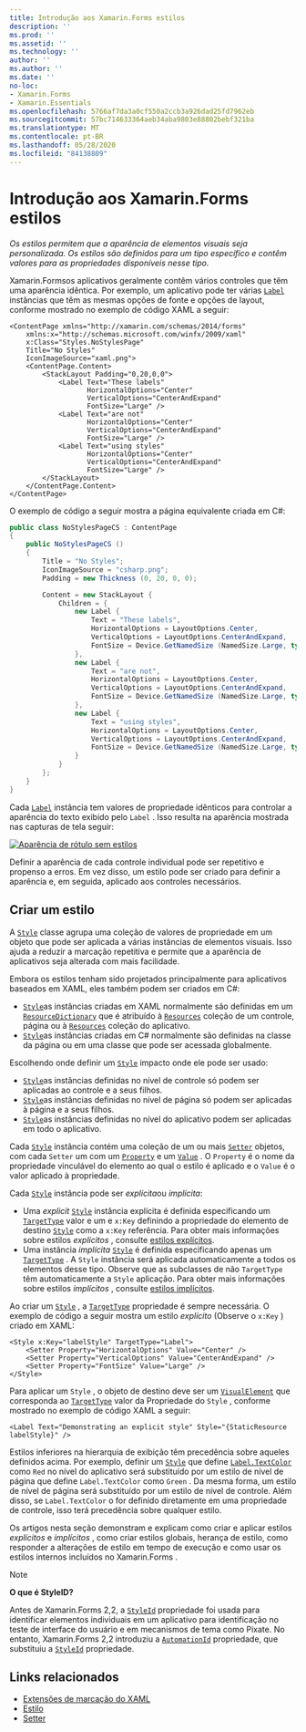 ```yaml
---
title: Introdução aos Xamarin.Forms estilos
description: ''
ms.prod: ''
ms.assetid: ''
ms.technology: ''
author: ''
ms.author: ''
ms.date: ''
no-loc:
- Xamarin.Forms
- Xamarin.Essentials
ms.openlocfilehash: 5766af7da3a0cf550a2ccb3a926dad25fd7962eb
ms.sourcegitcommit: 57bc714633364aeb34aba9803e88802bebf321ba
ms.translationtype: MT
ms.contentlocale: pt-BR
ms.lasthandoff: 05/28/2020
ms.locfileid: "84138809"
---
```

# <a name="introduction-to-xamarinforms-styles"></a>Introdução aos Xamarin.Forms estilos

_Os estilos permitem que a aparência de elementos visuais seja personalizada. Os estilos são definidos para um tipo específico e contêm valores para as propriedades disponíveis nesse tipo._

Xamarin.Formsos aplicativos geralmente contêm vários controles que têm uma aparência idêntica. Por exemplo, um aplicativo pode ter várias [`Label`](xref:Xamarin.Forms.Label) instâncias que têm as mesmas opções de fonte e opções de layout, conforme mostrado no exemplo de código XAML a seguir:

```xaml
<ContentPage xmlns="http://xamarin.com/schemas/2014/forms"
    xmlns:x="http://schemas.microsoft.com/winfx/2009/xaml"
    x:Class="Styles.NoStylesPage"
    Title="No Styles"
    IconImageSource="xaml.png">
    <ContentPage.Content>
        <StackLayout Padding="0,20,0,0">
            <Label Text="These labels"
                   HorizontalOptions="Center"
                   VerticalOptions="CenterAndExpand"
                   FontSize="Large" />
            <Label Text="are not"
                   HorizontalOptions="Center"
                   VerticalOptions="CenterAndExpand"
                   FontSize="Large" />
            <Label Text="using styles"
                   HorizontalOptions="Center"
                   VerticalOptions="CenterAndExpand"
                   FontSize="Large" />
        </StackLayout>
    </ContentPage.Content>
</ContentPage>
```

O exemplo de código a seguir mostra a página equivalente criada em C#:

```csharp
public class NoStylesPageCS : ContentPage
{
    public NoStylesPageCS ()
    {
        Title = "No Styles";
        IconImageSource = "csharp.png";
        Padding = new Thickness (0, 20, 0, 0);

        Content = new StackLayout {
            Children = {
                new Label {
                    Text = "These labels",
                    HorizontalOptions = LayoutOptions.Center,
                    VerticalOptions = LayoutOptions.CenterAndExpand,
                    FontSize = Device.GetNamedSize (NamedSize.Large, typeof(Label))
                },
                new Label {
                    Text = "are not",
                    HorizontalOptions = LayoutOptions.Center,
                    VerticalOptions = LayoutOptions.CenterAndExpand,
                    FontSize = Device.GetNamedSize (NamedSize.Large, typeof(Label))
                },
                new Label {
                    Text = "using styles",
                    HorizontalOptions = LayoutOptions.Center,
                    VerticalOptions = LayoutOptions.CenterAndExpand,
                    FontSize = Device.GetNamedSize (NamedSize.Large, typeof(Label))
                }
            }
        };
    }
}
```

Cada [`Label`](xref:Xamarin.Forms.Label) instância tem valores de propriedade idênticos para controlar a aparência do texto exibido pelo `Label` . Isso resulta na aparência mostrada nas capturas de tela seguir:

[![Aparência de rótulo sem estilos](introduction-images/no-styles.png)](introduction-images/no-styles-large.png#lightbox)

Definir a aparência de cada controle individual pode ser repetitivo e propenso a erros. Em vez disso, um estilo pode ser criado para definir a aparência e, em seguida, aplicado aos controles necessários.

## <a name="create-a-style"></a>Criar um estilo

A [`Style`](xref:Xamarin.Forms.Style) classe agrupa uma coleção de valores de propriedade em um objeto que pode ser aplicada a várias instâncias de elementos visuais. Isso ajuda a reduzir a marcação repetitiva e permite que a aparência de aplicativos seja alterada com mais facilidade.

Embora os estilos tenham sido projetados principalmente para aplicativos baseados em XAML, eles também podem ser criados em C#:

- [`Style`](xref:Xamarin.Forms.Style)as instâncias criadas em XAML normalmente são definidas em um [`ResourceDictionary`](xref:Xamarin.Forms.ResourceDictionary) que é atribuído à [`Resources`](xref:Xamarin.Forms.VisualElement.Resources) coleção de um controle, página ou à [`Resources`](xref:Xamarin.Forms.Application.Resources) coleção do aplicativo.
- [`Style`](xref:Xamarin.Forms.Style)as instâncias criadas em C# normalmente são definidas na classe da página ou em uma classe que pode ser acessada globalmente.

Escolhendo onde definir um [`Style`](xref:Xamarin.Forms.Style) impacto onde ele pode ser usado:

- [`Style`](xref:Xamarin.Forms.Style)as instâncias definidas no nível de controle só podem ser aplicadas ao controle e a seus filhos.
- [`Style`](xref:Xamarin.Forms.Style)as instâncias definidas no nível de página só podem ser aplicadas à página e a seus filhos.
- [`Style`](xref:Xamarin.Forms.Style)as instâncias definidas no nível do aplicativo podem ser aplicadas em todo o aplicativo.

Cada [`Style`](xref:Xamarin.Forms.Style) instância contém uma coleção de um ou mais [`Setter`](xref:Xamarin.Forms.Setter) objetos, com cada `Setter` um com um [`Property`](xref:Xamarin.Forms.Setter.Property) e um [`Value`](xref:Xamarin.Forms.Setter.Value) . O `Property` é o nome da propriedade vinculável do elemento ao qual o estilo é aplicado e o `Value` é o valor aplicado à propriedade.

Cada [`Style`](xref:Xamarin.Forms.Style) instância pode ser *explícita*ou *implícita*:

- Uma *explicit* [`Style`](xref:Xamarin.Forms.Style) instância explícita é definida especificando um [`TargetType`](xref:Xamarin.Forms.Style.TargetType) valor e um e `x:Key` definindo a propriedade do elemento de destino [`Style`](xref:Xamarin.Forms.NavigableElement.Style) como a `x:Key` referência. Para obter mais informações sobre estilos *explícitos* , consulte [estilos explícitos](~/xamarin-forms/user-interface/styles/explicit.md).
- Uma instância *implícita* [`Style`](xref:Xamarin.Forms.Style) é definida especificando apenas um [`TargetType`](xref:Xamarin.Forms.Style.TargetType) . A `Style` instância será aplicada automaticamente a todos os elementos desse tipo. Observe que as subclasses de não `TargetType` têm automaticamente a `Style` aplicação. Para obter mais informações sobre estilos *implícitos* , consulte [estilos implícitos](~/xamarin-forms/user-interface/styles/implicit.md).

Ao criar um [`Style`](xref:Xamarin.Forms.Style) , a [`TargetType`](xref:Xamarin.Forms.Style.TargetType) propriedade é sempre necessária. O exemplo de código a seguir mostra um estilo *explícito* (Observe o `x:Key` ) criado em XAML:

```xaml
<Style x:Key="labelStyle" TargetType="Label">
    <Setter Property="HorizontalOptions" Value="Center" />
    <Setter Property="VerticalOptions" Value="CenterAndExpand" />
    <Setter Property="FontSize" Value="Large" />
</Style>
```

Para aplicar um `Style` , o objeto de destino deve ser um [`VisualElement`](xref:Xamarin.Forms.VisualElement) que corresponda ao [`TargetType`](xref:Xamarin.Forms.Style.TargetType) valor da Propriedade do `Style` , conforme mostrado no exemplo de código XAML a seguir:

```xaml
<Label Text="Demonstrating an explicit style" Style="{StaticResource labelStyle}" />
```

Estilos inferiores na hierarquia de exibição têm precedência sobre aqueles definidos acima. Por exemplo, definir um [`Style`](xref:Xamarin.Forms.Style) que define [`Label.TextColor`](xref:Xamarin.Forms.Label.TextColor) como `Red` no nível do aplicativo será substituído por um estilo de nível de página que define `Label.TextColor` como `Green` . Da mesma forma, um estilo de nível de página será substituído por um estilo de nível de controle. Além disso, se `Label.TextColor` o for definido diretamente em uma propriedade de controle, isso terá precedência sobre qualquer estilo.

Os artigos nesta seção demonstram e explicam como criar e aplicar estilos *explícitos* e *implícitos* , como criar estilos globais, herança de estilo, como responder a alterações de estilo em tempo de execução e como usar os estilos internos incluídos no Xamarin.Forms .

> [!NOTE]
> **O que é StyleID?**
>
> Antes de Xamarin.Forms 2,2, a [`StyleId`](xref:Xamarin.Forms.Element.StyleId) propriedade foi usada para identificar elementos individuais em um aplicativo para identificação no teste de interface do usuário e em mecanismos de tema como Pixate. No entanto, Xamarin.Forms 2,2 introduziu a [`AutomationId`](xref:Xamarin.Forms.Element.AutomationId) propriedade, que substituiu a [`StyleId`](xref:Xamarin.Forms.Element.StyleId) propriedade.

## <a name="related-links"></a>Links relacionados

- [Extensões de marcação do XAML](~/xamarin-forms/xaml/xaml-basics/xaml-markup-extensions.md)
- [Estilo](xref:Xamarin.Forms.Style)
- [Setter](xref:Xamarin.Forms.Setter)
